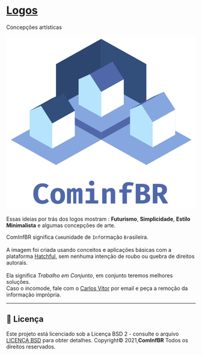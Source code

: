 # [Logos](https://github.com/Cominfbr/Logos)

Concepções artísticas

<a href="https://github.com/cominfbr"><img align='center' src="https://github.com/Cominfbr/Logos/blob/Master/logo_transparent.png"></a>
<br>
<br>Essas ideias por trás dos logos mostram : **Futurismo**, **Simplicidade**, **Estilo Minimalista** e algumas concepções de arte. 

ComInfBR significa ```Com```unidade de ```Inf```ormação ```Br```asileira. <br> 
<br>A imagem foi criada usando conceitos e aplicações básicas com a plataforma [Hatchful](https://hatchful.shopify.com/business-services-logo-maker), sem nenhuma intenção de roubo ou quebra de direitos autorais.<br> 
<br>Ela significa *Trabalho em Conjunto*, em conjunto teremos melhores soluções.<br>
Caso o incomode, fale com o [Carlos Vítor](mailto:contatos.carlosv@gmail.com) por email e peça a remoção da informação imprópria.

---
## 📝 Licença

Este projeto está licenciado sob a Licença  BSD 2 - consulte o arquivo [LICENÇA BSD](https://github.com/Cominfbr/Marca/blob/Master/LICENSE) para obter detalhes.
Copyright© 2021,**ComInfBR** Todos os direitos reservados. 
